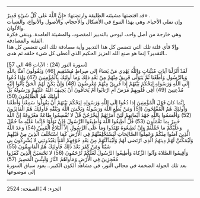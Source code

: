 ------------------------------------------------------------------------

قد اقتضتها مشيئته الطليقة وارتضتها: «إِنَّ اللَّهَ عَلى كُلِّ شَيْءٍ قَدِيرٌ» .  
وإن تملي الأحياء. وهي بهذا التنوع في الأشكال والأحجام، والأصول والأنواع،
والشيات والألوان.  
وهي خارجة من أصل واحد، ليوحي بالتدبير المقصود، والمشيئة العامدة. وينفي
فكرة الفلتة والمصادفة.  
وإلا فأي فلتة تلك التي تتضمن كل هذا التدبير وأية مصادفة تلك التي تتضمن
كل هذا التقدير؟ إنما هو صنع الله العزيز الحكيم الذي أعطى كل شيء خلقه ثم
هدى..  
  
\[سورة النور (24) : الآيات 46 الى 57\]  
لَقَدْ أَنْزَلْنا آياتٍ مُبَيِّناتٍ وَاللَّهُ يَهْدِي مَنْ يَشاءُ إِلى صِراطٍ مُسْتَقِيمٍ (46) وَيَقُولُونَ
آمَنَّا بِاللَّهِ وَبِالرَّسُولِ وَأَطَعْنا ثُمَّ يَتَوَلَّى فَرِيقٌ مِنْهُمْ مِنْ بَعْدِ ذلِكَ وَما أُولئِكَ
بِالْمُؤْمِنِينَ (47) وَإِذا دُعُوا إِلَى اللَّهِ وَرَسُولِهِ لِيَحْكُمَ بَيْنَهُمْ إِذا فَرِيقٌ مِنْهُمْ
مُعْرِضُونَ (48) وَإِنْ يَكُنْ لَهُمُ الْحَقُّ يَأْتُوا إِلَيْهِ مُذْعِنِينَ (49) أَفِي قُلُوبِهِمْ مَرَضٌ أَمِ
ارْتابُوا أَمْ يَخافُونَ أَنْ يَحِيفَ اللَّهُ عَلَيْهِمْ وَرَسُولُهُ بَلْ أُولئِكَ هُمُ الظَّالِمُونَ (50)  
إِنَّما كانَ قَوْلَ الْمُؤْمِنِينَ إِذا دُعُوا إِلَى اللَّهِ وَرَسُولِهِ لِيَحْكُمَ بَيْنَهُمْ أَنْ يَقُولُوا
سَمِعْنا وَأَطَعْنا وَأُولئِكَ هُمُ الْمُفْلِحُونَ (51) وَمَنْ يُطِعِ اللَّهَ وَرَسُولَهُ وَيَخْشَ اللَّهَ وَيَتَّقْهِ
فَأُولئِكَ هُمُ الْفائِزُونَ (52) وَأَقْسَمُوا بِاللَّهِ جَهْدَ أَيْمانِهِمْ لَئِنْ أَمَرْتَهُمْ لَيَخْرُجُنَّ قُلْ
لا تُقْسِمُوا طاعَةٌ مَعْرُوفَةٌ إِنَّ اللَّهَ خَبِيرٌ بِما تَعْمَلُونَ (53) قُلْ أَطِيعُوا اللَّهَ
وَأَطِيعُوا الرَّسُولَ فَإِنْ تَوَلَّوْا فَإِنَّما عَلَيْهِ ما حُمِّلَ وَعَلَيْكُمْ ما حُمِّلْتُمْ وَإِنْ تُطِيعُوهُ
تَهْتَدُوا وَما عَلَى الرَّسُولِ إِلاَّ الْبَلاغُ الْمُبِينُ (54) وَعَدَ اللَّهُ الَّذِينَ آمَنُوا مِنْكُمْ
وَعَمِلُوا الصَّالِحاتِ لَيَسْتَخْلِفَنَّهُمْ فِي الْأَرْضِ كَمَا اسْتَخْلَفَ الَّذِينَ مِنْ قَبْلِهِمْ وَلَيُمَكِّنَنَّ
لَهُمْ دِينَهُمُ الَّذِي ارْتَضى لَهُمْ وَلَيُبَدِّلَنَّهُمْ مِنْ بَعْدِ خَوْفِهِمْ أَمْناً يَعْبُدُونَنِي لا يُشْرِكُونَ
بِي شَيْئاً وَمَنْ كَفَرَ بَعْدَ ذلِكَ فَأُولئِكَ هُمُ الْفاسِقُونَ (55)  
وَأَقِيمُوا الصَّلاةَ وَآتُوا الزَّكاةَ وَأَطِيعُوا الرَّسُولَ لَعَلَّكُمْ تُرْحَمُونَ (56) لا تَحْسَبَنَّ
الَّذِينَ كَفَرُوا مُعْجِزِينَ فِي الْأَرْضِ وَمَأْواهُمُ النَّارُ وَلَبِئْسَ الْمَصِيرُ (57)  
بعد تلك الجولة الضخمة في مجالي النور، في مشاهد الكون الكبير.. يعود سياق
السورة إلى موضوعها

------------------------------------------------------------------------

الجزء: 4 ¦ الصفحة: 2524
